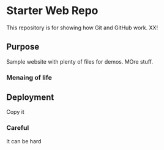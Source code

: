 # Starter Web Repo

This repository is for showing how Git and GitHub work. XX!

## Purpose

Sample website with plenty of files for demos.  MOre stuff.

### Menaing of life

## Deployment

Copy it

### Careful

It can be hard
